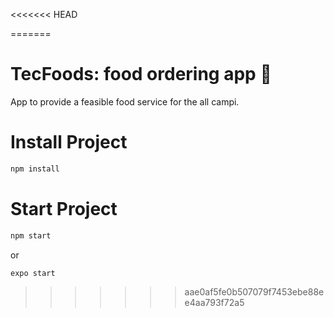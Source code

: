 <<<<<<< HEAD

=======

# TecFoods: food ordering app :hamburger:

App to provide a feasible food service for the all campi.

# Install Project

```sh
npm install
```

# Start Project

```sh
npm start
```

or

```sh
expo start
```

> > > > > > > aae0af5fe0b507079f7453ebe88ee4aa793f72a5
